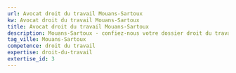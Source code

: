 ```yaml
---
url: Avocat droit du travail Mouans-Sartoux
kw: Avocat droit du travail Mouans-Sartoux
title: Avocat droit du travail Mouans-Sartoux
description: Mouans-Sartoux - confiez-nous votre dossier droit du travail
tag_ville: Mouans-Sartoux
competence: droit du travail
expertise: droit-du-travail
extertise_id: 3
---
```

